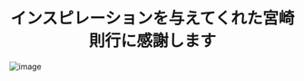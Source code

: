 <h1 align="center">インスピレーションを与えてくれた宮崎則行に感謝します</h1>

![image](https://github.com/Ace-Krypton/KitsuneMarkUI/assets/75210504/6fc1f887-8648-44e1-afff-6ec9fe972a01)
